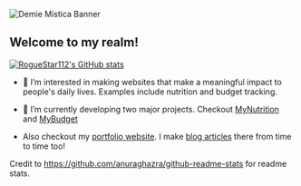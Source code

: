 ![Demie Mistica Banner](https://github.com/RogueStar112/RogueStar112/assets/97138925/72980403-8205-4489-840b-20c07a85c22d)

## Welcome to my realm!

[![RogueStar112's GitHub stats](https://github-readme-stats.vercel.app/api?username=RogueStar112&theme=dark)](https://github.com/anuraghazra/github-readme-stats)

- 👀 I’m interested in making websites that make a meaningful impact to people's daily lives. Examples include nutrition and budget tracking. 

- 🌱 I’m currently developing two major projects.
Checkout [MyNutrition](https://github.com/RogueStar112/MyNutrition)
and [MyBudget](https://github.com/RogueStar112/MyBudget-May2024)

- Also checkout my [portfolio website](demie-mistica.com). I make [blog articles](https://www.demie-mistica.com/#blog) there from time to time too!

Credit to https://github.com/anuraghazra/github-readme-stats for readme stats.
<!---
RogueStar112/RogueStar112 is a ✨ special ✨ repository because its `README.md` (this file) appears on your GitHub profile.
You can click the Preview link to take a look at your changes.
--->
